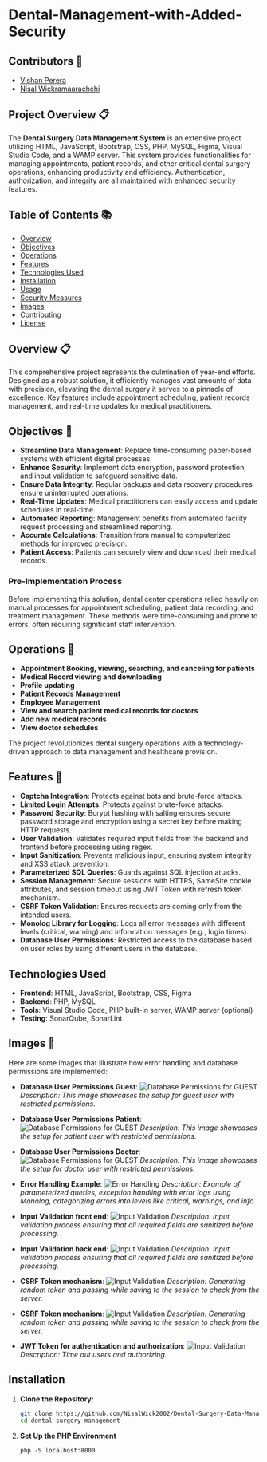 # Dental-Management-with-Added-Security

## Contributors 🏅
* [Vishan Perera](https://github.com/VishanPerera)
* [Nisal Wickramaarachchi](https://github.com/NisalWick2002)

## Project Overview 📋
The **Dental Surgery Data Management System** is an extensive project utilizing HTML, JavaScript, Bootstrap, CSS, PHP, MySQL, Figma, Visual Studio Code, and a WAMP server. This system provides functionalities for managing appointments, patient records, and other critical dental surgery operations, enhancing productivity and efficiency. Authentication, authorization, and integrity are all maintained with enhanced security features.

## Table of Contents 📚
- [Overview](#overview-)
- [Objectives](#objectives-)
- [Operations](#operations-)
- [Features](#features-)
- [Technologies Used](#technologies-used-)
- [Installation](#installation-)
- [Usage](#usage-)
- [Security Measures](#security-measures-)
- [Images](#images-)
- [Contributing](#contributing)
- [License](#license)

## Overview 📋
This comprehensive project represents the culmination of year-end efforts. Designed as a robust solution, it efficiently manages vast amounts of data with precision, elevating the dental surgery it serves to a pinnacle of excellence. Key features include appointment scheduling, patient records management, and real-time updates for medical practitioners.

## Objectives 🎯
- **Streamline Data Management**: Replace time-consuming paper-based systems with efficient digital processes.
- **Enhance Security**: Implement data encryption, password protection, and input validation to safeguard sensitive data.
- **Ensure Data Integrity**: Regular backups and data recovery procedures ensure uninterrupted operations.
- **Real-Time Updates**: Medical practitioners can easily access and update schedules in real-time.
- **Automated Reporting**: Management benefits from automated facility request processing and streamlined reporting.
- **Accurate Calculations**: Transition from manual to computerized methods for improved precision.
- **Patient Access**: Patients can securely view and download their medical records.

### Pre-Implementation Process
Before implementing this solution, dental center operations relied heavily on manual processes for appointment scheduling, patient data recording, and treatment management. These methods were time-consuming and prone to errors, often requiring significant staff intervention.

## Operations 🔧
- **Appointment Booking, viewing, searching, and canceling for patients**
- **Medical Record viewing and downloading**
- **Profile updating**
- **Patient Records Management**
- **Employee Management**
- **View and search patient medical records for doctors**
- **Add new medical records**
- **View doctor schedules**

The project revolutionizes dental surgery operations with a technology-driven approach to data management and healthcare provision.

## Features 🔐
- **Captcha Integration**: Protects against bots and brute-force attacks.
- **Limited Login Attempts**: Protects against brute-force attacks.
- **Password Security**: Bcrypt hashing with salting ensures secure password storage and encryption using a secret key before making HTTP requests.
- **User Validation**: Validates required input fields from the backend and frontend before processing using regex.
- **Input Sanitization**: Prevents malicious input, ensuring system integrity and XSS attack prevention.
- **Parameterized SQL Queries**: Guards against SQL injection attacks.
- **Session Management**: Secure sessions with HTTPS, SameSite cookie attributes, and session timeout using JWT Token with refresh token mechanism.
- **CSRF Token Validation**: Ensures requests are coming only from the intended users.
- **Monolog Library for Logging**: Logs all error messages with different levels (critical, warning) and information messages (e.g., login times).
- **Database User Permissions**: Restricted access to the database based on user roles by using different users in the database.

## Technologies Used
- **Frontend**: HTML, JavaScript, Bootstrap, CSS, Figma
- **Backend**: PHP, MySQL
- **Tools**: Visual Studio Code, PHP built-in server, WAMP server (optional)
- **Testing**: SonarQube, SonarLint

## Images 📸
Here are some images that illustrate how error handling and database permissions are implemented:

- **Database User Permissions Guest**:
  ![Database Permissions for GUEST](Images2/guestDB.png)
  *Description: This image showcases the setup for guest user with restricted permissions.*
  
- **Database User Permissions Patient**:
  ![Database Permissions for GUEST](Images2/patientDB.png)
  *Description: This image showcases the setup for patient user with restricted permissions.*
  
- **Database User Permissions Doctor**:
  ![Database Permissions for GUEST](Images2/doctorDB.png)
  *Description: This image showcases the setup for doctor user with restricted permissions.*

- **Error Handling Example**:
  ![Error Handling](Images2/usingParameterizedQueriesandPreparedStatmentsloggin.png)
  *Description: Example of parameterized queries, exception handling with error logs using Monolog, categorizing errors into levels like critical, warnings, and info.*

- **Input Validation front end**:
  ![Input Validation](Images2/frontEndValidation.png)
  *Description: Input validation process ensuring that all required fields are sanitized before processing.*

- **Input Validation back end**:
  ![Input Validation](Images2/backendValidation&InputSanitization.png)
  *Description: Input validation process ensuring that all required fields are sanitized before processing.*

- **CSRF Token mechanism**:
  ![Input Validation](Images2/frontEndCSRF.png)
  *Description: Generating random token and passing while saving to the session to check from the server.*

- **CSRF Token mechanism**:
  ![Input Validation](Images2/BackendCSRF.png)
  *Description: Generating random token and passing while saving to the session to check from the server.*

- **JWT Token for authentication and authorization**:
  ![Input Validation](Images2/JWTtokenHandling.png)
  *Description: Time out users and authorizing.*
  
## Installation
1. **Clone the Repository:**
   ```bash
   git clone https://github.com/NisalWick2002/Dental-Surgery-Data-Management-System.git
   cd dental-surgery-management
2. **Set Up the PHP Environment**
   ```
   php -S localhost:8000

